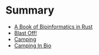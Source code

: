 # Summary

- [A Book of Bioinformatics in Rust](./A_Book_Of_Bioinformatics_In_Rust.md)
- [Blast Off!](./Blast_Off.md)
- [Camping](./Camping.md)
- [Camping In Bio](./Camping_In_Bio.md)
